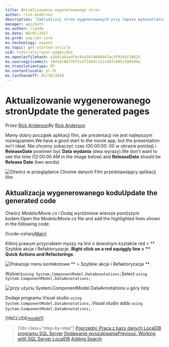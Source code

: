 ```yaml
---
title: Aktualizowanie wygenerowanego stron
author: rick-anderson
description: "Zaktualizuj stron wygenerowanych przy lepsze wyświetlanie."
manager: wpickett
ms.author: riande
ms.date: 08/07/2017
ms.prod: asp.net-core
ms.technology: aspnet
ms.topic: get-started-article
uid: tutorials/razor-pages/da1
ms.openlocfilehash: a1bb1ab1e4fac9c634f4048947ac3f934af3d625
ms.sourcegitcommit: 18d1dc86770f2e272d93c7e1cddfc095c5995d9e
ms.translationtype: MT
ms.contentlocale: pl-PL
ms.lasthandoff: 01/30/2018
---
```

# <a name="update-the-generated-pages"></a><span data-ttu-id="b4a2e-103">Aktualizowanie wygenerowanego stron</span><span class="sxs-lookup"><span data-stu-id="b4a2e-103">Update the generated pages</span></span>

<span data-ttu-id="b4a2e-104">Przez [Rick Anderson](https://twitter.com/RickAndMSFT)</span><span class="sxs-lookup"><span data-stu-id="b4a2e-104">By [Rick Anderson](https://twitter.com/RickAndMSFT)</span></span>

<span data-ttu-id="b4a2e-105">Mamy dobry początek aplikacji film, ale prezentacji nie jest najlepszym rozwiązaniem.</span><span class="sxs-lookup"><span data-stu-id="b4a2e-105">We have a good start to the movie app, but the presentation isn't ideal.</span></span> <span data-ttu-id="b4a2e-106">Nie chcemy zobaczyć czas (00:00:00: 00 w obrazie poniżej) i **ReleaseDate** powinien być **Data wydania** (dwa wyrazy).</span><span class="sxs-lookup"><span data-stu-id="b4a2e-106">We don't want to see the time (12:00:00 AM in the image below) and **ReleaseDate** should be **Release Date** (two words).</span></span>

![Otwórz w przeglądarce Chrome danych Film przedstawiający aplikacji film](sql/_static/m55.png)

## <a name="update-the-generated-code"></a><span data-ttu-id="b4a2e-108">Aktualizacja wygenerowanego kodu</span><span class="sxs-lookup"><span data-stu-id="b4a2e-108">Update the generated code</span></span>

<span data-ttu-id="b4a2e-109">Otwórz *Models/Movie.cs* i Dodaj wyróżnione wiersze poniższym kodem:</span><span class="sxs-lookup"><span data-stu-id="b4a2e-109">Open the *Models/Movie.cs* file and add the highlighted lines shown in the following code:</span></span>

[!code-csharp[Main](razor-pages-start/sample/RazorPagesMovie/Models/MovieDate.cs?name=snippet_1&highlight=10-11)]

<span data-ttu-id="b4a2e-110">Kliknij prawym przyciskiem myszy na linii o dowolnym kształcie red > ** Szybkie akcje i Refaktoryzacje **.</span><span class="sxs-lookup"><span data-stu-id="b4a2e-110">Right click on a red squiggly line > ** Quick Actions and Refactorings**.</span></span>

  ![Pokazuje menu kontekstowe ** > Szybkie akcje i Refaktoryzacje **.](da1/qa.png)

<span data-ttu-id="b4a2e-112">Wybierz`using System.ComponentModel.DataAnnotations;`</span><span class="sxs-lookup"><span data-stu-id="b4a2e-112">Select `using System.ComponentModel.DataAnnotations;`</span></span>

  ![przy użyciu System.ComponentModel.DataAnnotations u góry listy](da1/da.png)

  <span data-ttu-id="b4a2e-114">Dodaje programu Visual studio `using System.ComponentModel.DataAnnotations;`.</span><span class="sxs-lookup"><span data-stu-id="b4a2e-114">Visual studio adds `using System.ComponentModel.DataAnnotations;`.</span></span>

[!INCLUDE[model1](../../includes/RP/da2.md)]

>[!div class="step-by-step"]
<span data-ttu-id="b4a2e-115">[Poprzedni: Praca z bazy danych LocalDB programu SQL Server](xref:tutorials/razor-pages/sql)
[Dodawanie wyszukiwania](xref:tutorials/razor-pages/search)</span><span class="sxs-lookup"><span data-stu-id="b4a2e-115">[Previous: Working with SQL Server LocalDB](xref:tutorials/razor-pages/sql)
[Adding Search](xref:tutorials/razor-pages/search)</span></span>
